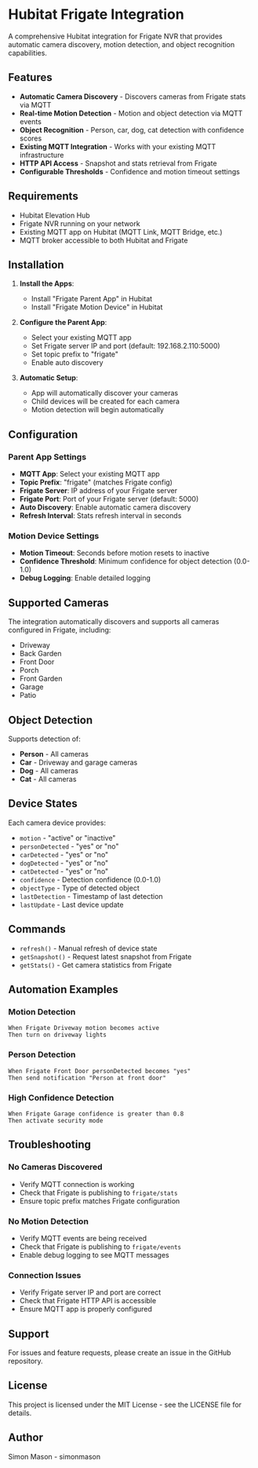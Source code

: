 # Hubitat Frigate Integration

A comprehensive Hubitat integration for Frigate NVR that provides automatic camera discovery, motion detection, and object recognition capabilities.

## Features

- **Automatic Camera Discovery** - Discovers cameras from Frigate stats via MQTT
- **Real-time Motion Detection** - Motion and object detection via MQTT events
- **Object Recognition** - Person, car, dog, cat detection with confidence scores
- **Existing MQTT Integration** - Works with your existing MQTT infrastructure
- **HTTP API Access** - Snapshot and stats retrieval from Frigate
- **Configurable Thresholds** - Confidence and motion timeout settings

## Requirements

- Hubitat Elevation Hub
- Frigate NVR running on your network
- Existing MQTT app on Hubitat (MQTT Link, MQTT Bridge, etc.)
- MQTT broker accessible to both Hubitat and Frigate

## Installation

1. **Install the Apps**:
   - Install "Frigate Parent App" in Hubitat
   - Install "Frigate Motion Device" in Hubitat

2. **Configure the Parent App**:
   - Select your existing MQTT app
   - Set Frigate server IP and port (default: 192.168.2.110:5000)
   - Set topic prefix to "frigate"
   - Enable auto discovery

3. **Automatic Setup**:
   - App will automatically discover your cameras
   - Child devices will be created for each camera
   - Motion detection will begin automatically

## Configuration

### Parent App Settings

- **MQTT App**: Select your existing MQTT app
- **Topic Prefix**: "frigate" (matches Frigate config)
- **Frigate Server**: IP address of your Frigate server
- **Frigate Port**: Port of your Frigate server (default: 5000)
- **Auto Discovery**: Enable automatic camera discovery
- **Refresh Interval**: Stats refresh interval in seconds

### Motion Device Settings

- **Motion Timeout**: Seconds before motion resets to inactive
- **Confidence Threshold**: Minimum confidence for object detection (0.0-1.0)
- **Debug Logging**: Enable detailed logging

## Supported Cameras

The integration automatically discovers and supports all cameras configured in Frigate, including:

- Driveway
- Back Garden
- Front Door
- Porch
- Front Garden
- Garage
- Patio

## Object Detection

Supports detection of:
- **Person** - All cameras
- **Car** - Driveway and garage cameras
- **Dog** - All cameras
- **Cat** - All cameras

## Device States

Each camera device provides:
- `motion` - "active" or "inactive"
- `personDetected` - "yes" or "no"
- `carDetected` - "yes" or "no"
- `dogDetected` - "yes" or "no"
- `catDetected` - "yes" or "no"
- `confidence` - Detection confidence (0.0-1.0)
- `objectType` - Type of detected object
- `lastDetection` - Timestamp of last detection
- `lastUpdate` - Last device update

## Commands

- `refresh()` - Manual refresh of device state
- `getSnapshot()` - Request latest snapshot from Frigate
- `getStats()` - Get camera statistics from Frigate

## Automation Examples

### Motion Detection
```
When Frigate Driveway motion becomes active
Then turn on driveway lights
```

### Person Detection
```
When Frigate Front Door personDetected becomes "yes"
Then send notification "Person at front door"
```

### High Confidence Detection
```
When Frigate Garage confidence is greater than 0.8
Then activate security mode
```

## Troubleshooting

### No Cameras Discovered
- Verify MQTT connection is working
- Check that Frigate is publishing to `frigate/stats`
- Ensure topic prefix matches Frigate configuration

### No Motion Detection
- Verify MQTT events are being received
- Check that Frigate is publishing to `frigate/events`
- Enable debug logging to see MQTT messages

### Connection Issues
- Verify Frigate server IP and port are correct
- Check that Frigate HTTP API is accessible
- Ensure MQTT app is properly configured

## Support

For issues and feature requests, please create an issue in the GitHub repository.

## License

This project is licensed under the MIT License - see the LICENSE file for details.

## Author

Simon Mason - simonmason

